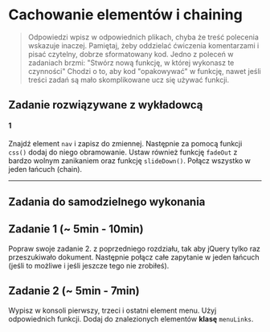 # Cachowanie elementów i chaining

> Odpowiedzi wpisz w odpowiednich plikach, chyba że treść polecenia wskazuje inaczej.
Pamiętaj, żeby oddzielać ćwiczenia komentarzami i pisać czytelny, dobrze sformatowany kod.
Jedno z poleceń w zadaniach brzmi: "Stwórz nową funkcję, w której wykonasz te czynności"
Chodzi o to, aby kod "opakowywać" w funkcję, nawet jeśli treści zadań są mało skomplikowane
ucz się używać funkcji.


## Zadanie rozwiązywane z wykładowcą

#### 1

Znajdź element ```nav``` i zapisz do zmiennej. Następnie za pomocą funkcji ```css()``` dodaj do niego obramowanie. Ustaw również funkcję ```fadeOut``` z bardzo wolnym zanikaniem oraz funkcję ```slideDown()```. Połącz wszystko w jeden łańcuch (chain).

-------------------------------------------------------------------------------

## Zadania do samodzielnego wykonania

## Zadanie 1  (~ 5min - 10min)

Popraw swoje zadanie 2. z poprzedniego rozdziału, tak aby jQuery tylko raz przeszukiwało dokument. Następnie połącz całe zapytanie w jeden łańcuch (jeśli to możliwe i jeśli jeszcze tego nie zrobiłeś).

## Zadanie 2  (~ 5min - 7min)

Wypisz w konsoli pierwszy, trzeci i ostatni element menu. Użyj odpowiednich funkcji. Dodaj do znalezionych elementów **klasę** ```menuLinks```.

